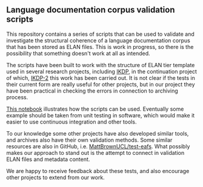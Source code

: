 ## Language documentation corpus validation scripts

This repository contains a series of scripts that can be used to validate and investigate the structural coherence of a language documentation corpus that has been stored as ELAN files. This is work in progress, so there is the possibility that something doesn't work at all as intended.

The scripts have been built to work with the structure of ELAN tier template used in several research projects, including [IKDP](https://langdoc.github.io/IKDP/), in the continuation project of which, [IKDP-2](https://langdoc.github.io/IKDP-2/) this work has been carried out. It is not clear if the tests in their current form are really useful for other projects, but in our project they have been practical in checking the errors in connection to archiving process.

[This notebook](./elan_tests.ipynb) illustrates how the scripts can be used. Eventually some example should be taken from unit testing in software, which would make it easier to use continuous integration and other tools.
 
To our knowledge some other projects have also developed similar tools, and archives also have their own validation methods. Some similar resources are also in GitHub, i.e. [MattBrownUCL/test-eafs](https://github.com/MattBrownUCL/test-eafs). What possibly makes our approach to stand out is the attempt to connect in validation ELAN files and metadata content.

We are happy to receive feedback about these tests, and also encourage other projects to extend from our work.
